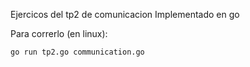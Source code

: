 Ejercicos del tp2 de comunicacion
Implementado en go

Para correrlo (en linux):
```
go run tp2.go communication.go
```
